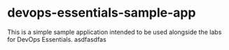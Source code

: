 # devops-essentials-sample-app

This is a simple sample application intended to be used alongside the labs for DevOps Essentials.
asdfasdfas